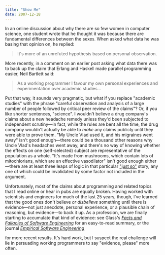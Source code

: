 ```yaml
---
title: "Show Me"
date: 2007-12-18
---
```

In an online discussion about why there are so few women in computer science, one student wrote that he thought it was because there are fundamental differences between the sexes.  When asked what data he was basing that opinion on, he replied:
<blockquote>It's more of an unrefuted hypothesis based on personal observation.</blockquote>
More recently, in a comment on an earlier post asking what data there was to back up the claim that Erlang and Haskell made parallel programming easier, Neil Bartlett said:
<blockquote>As a working programmer I favour my own personal experiences and experimentation over academic studies…</blockquote>
Put that way, it sounds very pragmatic, but what if you replace "academic studies" with the phrase "careful observation and analysis of a large number of people followed by critical peer review of the claims"?  Or, if you like shorter sentences, "science".  I wouldn't believe a drug company's claims about a new headache remedy unless they'd been subjected to independent scrutiny—in fact, while the rules are bent all the time, the drug company wouldn't actually be able to <em>make</em> any claims publicly until they were able to prove them.  "My Uncle Vlad used it, and his migraines went away" isn't good enough—there could be a thousand other reasons why Uncle Vlad's headaches went away, and there's no way of knowing whether the effects on one (self-selected) subject are representative of the population as a whole.  "It's made from mushrooms, which contain lots of mitochlorians, which are an effective vasodilator" isn't good enough either—there are at least three leaps of logic in that particular <a href="http://en.wikipedia.org/wiki/Just_So_Stories">"just so"</a> story, any one of which could be invalidated by some factor not included in the argument.

Unfortunately, most of the claims about programming and related topics that I read online or hear in pubs are equally broken.  Having worked with scientists and engineers for much of the last 25 years, though, I've learned that the good ones don't believe <em>or disbelieve</em> something until there is evidence—not just anecdote, personal experience, or a plausible chain of reasoning, but evidence—to back it up.  As a profession, we are finally starting to accumulate that kind of evidence: see Glass's <a href="http://www.amazon.com/Facts-Fallacies-Software-Engineering-Development/dp/0321117425"><cite>Facts and Fallacies of Software Engineering</cite></a> for an easy-to-read summary, or the journal <a href="http://www.springerlink.com/content/100262/"><cite>Empirical Software Engineering</cite></a>

for more recent results.  It's hard work, but I suspect the real challenge will lie in persuading working programmers to say "evidence, please" more often.
